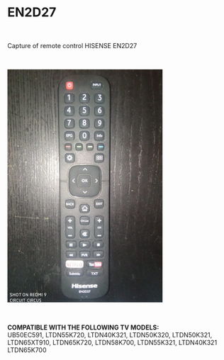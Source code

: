 <h1>EN2D27</h1>

</BR>

Capture of remote control HISENSE EN2D27 

</BR>

<p>
  <img src="https://raw.githubusercontent.com/JonnyBanana/Bananas_Flipper/main/infrared/IMG/HISENSE-EN2D27.jpg" width="350">
</p>

</BR>

<B>COMPATIBLE WITH THE FOLLOWING TV MODELS:</B></br>
UB50EC591, LTDN55K720, LTDN40K321, LTDN50K320, LTDN50K321, </br>
LTDN65XT910, LTDN65K720, LTDN58K700, LTDN55K321, LTDN40K321</br>
LTDN65K700

</BR>





